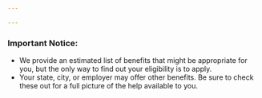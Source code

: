 ```yaml
---

---
```

<div
  class="usa-summary-box"
  role="region"
  aria-labelledby="summary-box-key-information"
>
  <div class="usa-summary-box__body">
    <h3 class="usa-summary-box__heading" id="summary-box-key-information">
      Important Notice:
    </h3>
    <div class="usa-summary-box__text">
      <ul class="usa-list">
        <li>
          We provide an estimated list of benefits that might be appropriate for you, but the only way to find out your eligibility is to apply.
        </li>
        <li>
            Your state, city, or employer may offer other benefits. Be sure to check these out for a full picture of the help available to you.
        </li>
      </ul>
    </div>
  </div>
</div>
